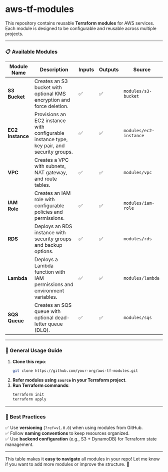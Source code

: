# aws-tf-modules
This repository contains reusable **Terraform modules** for AWS services. Each module is designed to be configurable and reusable across multiple projects.

---

### **📋 Available Modules**
| Module Name      | Description                                                                                | Inputs | Outputs | Source                 |
|------------------|--------------------------------------------------------------------------------------------|--------|---------|------------------------|
| **S3 Bucket**    | Creates an S3 bucket with optional KMS encryption and force deletion.                      | ✅      | ✅       | `modules/s3-bucket`    |
| **EC2 Instance** | Provisions an EC2 instance with configurable instance type, key pair, and security groups. | ✅      | ✅       | `modules/ec2-instance` |
| **VPC**          | Creates a VPC with subnets, NAT gateway, and route tables.                                 | ✅      | ✅       | `modules/vpc`          |
| **IAM Role**     | Creates an IAM role with configurable policies and permissions.                            | ✅      | ✅       | `modules/iam-role`     |
| **RDS**          | Deploys an RDS instance with security groups and backup options.                           | ✅      | ✅       | `modules/rds`          |
| **Lambda**       | Deploys a Lambda function with IAM permissions and environment variables.                  | ✅      | ✅       | `modules/lambda`       |
| **SQS Queue**    | Creates an SQS queue with optional dead-letter queue (DLQ).                                | ✅      | ✅       | `modules/sqs`          |

---

### **📖 General Usage Guide**
1. **Clone this repo**:
   ```sh
   git clone https://github.com/your-org/aws-tf-modules.git
   ```
2. **Refer modules using `source` in your Terraform project**.
3. **Run Terraform commands**:
   ```sh
   terraform init
   terraform apply
   ```

---

### **📌 Best Practices**
✅ Use **versioning** (`?ref=v1.0.0`) when using modules from GitHub.  
✅ Follow **naming conventions** to keep resources organized.  
✅ Use **backend configuration** (e.g., S3 + DynamoDB) for Terraform state management.  

---

This table makes it **easy to navigate** all modules in your repo! Let me know if you want to add more modules or improve the structure. 🚀
